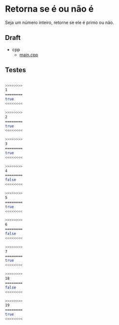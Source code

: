 # Retorna se é ou não é

Seja um número inteiro, retorne se ele é primo ou não.

## Draft

<!-- links .cache/draft -->
- cpp
  - [main.cpp](.cache/draft/cpp/main.cpp)
<!-- links -->

## Testes

```bash

>>>>>>>>
1
========
true
<<<<<<<<

>>>>>>>>
2
========
true
<<<<<<<<

>>>>>>>>
3
========
true
<<<<<<<<

>>>>>>>>
4
========
false
<<<<<<<<

>>>>>>>>
5
========
true
<<<<<<<<

>>>>>>>>
6
========
false
<<<<<<<<

>>>>>>>>
7
========
true
<<<<<<<<

>>>>>>>>
18
========
false
<<<<<<<<

>>>>>>>>
19
========
true
<<<<<<<<

```
